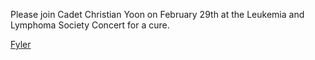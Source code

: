 Please join Cadet Christian Yoon on February 29th at the Leukemia and Lymphoma Society Concert for a cure.

 [Fyler](https://drive.google.com/file/d/16-EihALornJ_ojJIbDpr2uobm7Ldxm4W/view?usp=sharing)